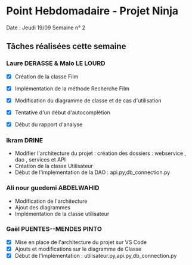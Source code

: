# Point Hebdomadaire - Projet Ninja

Date : Jeudi 19/09
Semaine n° 2

## Tâches réalisées cette semaine

### Laure DERASSE & Malo LE LOURD

-[x] Création de la classe Film
-[x] Implémentation de la méthode Recherche Film
-[x] Modification du diagramme de classe et de cas d'utilisation
-[x] Tentative d'un début d'autocomplétion
-[x] Début du rapport d'analyse


### Ikram DRINE
- Modifier l'architecture du projet : création des dossiers : webservice , dao , services et API
- Création de la classe Utilisateur
- Début de l'implémentation de la DAO : api.py,db_connection.py


### Ali nour guedemi ABDELWAHID
- Modification de l'architecture
- Ajout des diagrammes
- Implémentation de la classe utilisateur



### Gaël PUENTES--MENDES PINTO
-[x] Mise en place de l'architecture du projet sur VS Code
-[x] Ajouts et modifications sur le diagramme de Classe
-[x] Début de l'implémentation : utilisateur.py,api.py,db_connection.py
